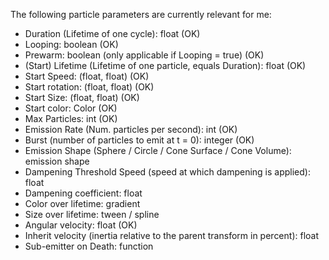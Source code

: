 The following particle parameters are currently relevant for me:
* Duration (Lifetime of one cycle): float (OK)
* Looping: boolean (OK)
* Prewarm: boolean (only applicable if Looping = true) (OK)
* (Start) Lifetime (Lifetime of one particle, equals Duration): float (OK)
* Start Speed: (float, float) (OK)
* Start rotation: (float, float) (OK)
* Start Size: (float, float) (OK)
* Start color: Color (OK)
* Max Particles: int (OK)
* Emission Rate (Num. particles per second): int (OK)
* Burst (number of particles to emit at t = 0): integer (OK)
* Emission Shape (Sphere / Circle / Cone Surface / Cone Volume): emission shape
* Dampening Threshold Speed (speed at which dampening is applied): float
* Dampening coefficient: float
* Color over lifetime: gradient
* Size over lifetime: tween / spline
* Angular velocity: float (OK)
* Inherit velocity (inertia relative to the parent transform in percent): float
* Sub-emitter on Death: function